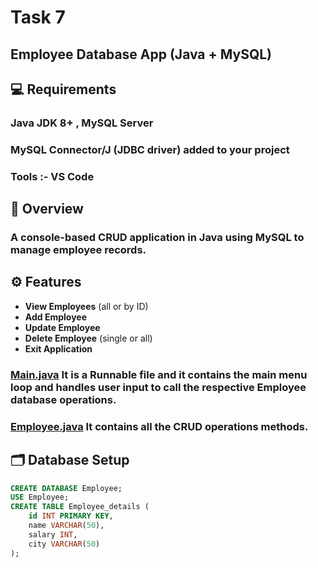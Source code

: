 # Task 7

## Employee Database App (Java + MySQL)

## 💻 Requirements

###  Java JDK 8+ , MySQL Server 
###  MySQL Connector/J (JDBC driver) added to your project
###  Tools :- VS Code

## 📌 Overview
### A console-based **CRUD application** in Java using **MySQL** to manage employee records.

## ⚙ Features
- **View Employees** (all or by ID)
- **Add Employee**
- **Update Employee**
- **Delete Employee** (single or all)
- **Exit Application**

### [Main.java](https://github.com/Narayana48/Elevate-Labs/blob/main/Task-7/Employee/src/Main.java) It is a Runnable file and it contains the main menu loop and handles user input to call the respective Employee database operations.

### [Employee.java](https://github.com/Narayana48/Elevate-Labs/blob/main/Task-7/Employee/src/Employee.java) It contains all the CRUD operations methods.

## 🗂 Database Setup
```sql
CREATE DATABASE Employee;
USE Employee;
CREATE TABLE Employee_details (
    id INT PRIMARY KEY,
    name VARCHAR(50),
    salary INT,
    city VARCHAR(50)
); 

